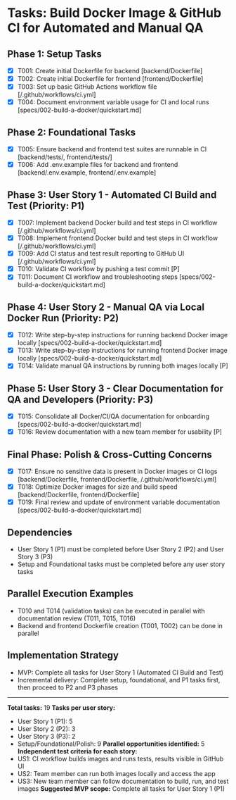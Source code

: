 # Tasks: Build Docker Image & GitHub CI for Automated and Manual QA

## Phase 1: Setup Tasks
- [X] T001: Create initial Dockerfile for backend [backend/Dockerfile]
- [X] T002: Create initial Dockerfile for frontend [frontend/Dockerfile]
- [X] T003: Set up basic GitHub Actions workflow file [/.github/workflows/ci.yml]
- [X] T004: Document environment variable usage for CI and local runs [specs/002-build-a-docker/quickstart.md]

## Phase 2: Foundational Tasks
- [X] T005: Ensure backend and frontend test suites are runnable in CI [backend/tests/, frontend/tests/]
- [X] T006: Add .env.example files for backend and frontend [backend/.env.example, frontend/.env.example]

## Phase 3: User Story 1 - Automated CI Build and Test (Priority: P1)
- [X] T007: Implement backend Docker build and test steps in CI workflow [/.github/workflows/ci.yml]
- [X] T008: Implement frontend Docker build and test steps in CI workflow [/.github/workflows/ci.yml]
- [X] T009: Add CI status and test result reporting to GitHub UI [/.github/workflows/ci.yml]
- [X] T010: Validate CI workflow by pushing a test commit [P]
- [X] T011: Document CI workflow and troubleshooting steps [specs/002-build-a-docker/quickstart.md]

## Phase 4: User Story 2 - Manual QA via Local Docker Run (Priority: P2)
- [X] T012: Write step-by-step instructions for running backend Docker image locally [specs/002-build-a-docker/quickstart.md]
- [X] T013: Write step-by-step instructions for running frontend Docker image locally [specs/002-build-a-docker/quickstart.md]
- [X] T014: Validate manual QA instructions by running both images locally [P]

## Phase 5: User Story 3 - Clear Documentation for QA and Developers (Priority: P3)
- [X] T015: Consolidate all Docker/CI/QA documentation for onboarding [specs/002-build-a-docker/quickstart.md]
- [X] T016: Review documentation with a new team member for usability [P]

## Final Phase: Polish & Cross-Cutting Concerns
- [X] T017: Ensure no sensitive data is present in Docker images or CI logs [backend/Dockerfile, frontend/Dockerfile, /.github/workflows/ci.yml]
- [X] T018: Optimize Docker images for size and build speed [backend/Dockerfile, frontend/Dockerfile]
- [X] T019: Final review and update of environment variable documentation [specs/002-build-a-docker/quickstart.md]

## Dependencies
- User Story 1 (P1) must be completed before User Story 2 (P2) and User Story 3 (P3)
- Setup and Foundational tasks must be completed before any user story tasks

## Parallel Execution Examples
- T010 and T014 (validation tasks) can be executed in parallel with documentation review (T011, T015, T016)
- Backend and frontend Dockerfile creation (T001, T002) can be done in parallel

## Implementation Strategy
- MVP: Complete all tasks for User Story 1 (Automated CI Build and Test)
- Incremental delivery: Complete setup, foundational, and P1 tasks first, then proceed to P2 and P3 phases

---
**Total tasks:** 19
**Tasks per user story:**
- User Story 1 (P1): 5
- User Story 2 (P2): 3
- User Story 3 (P3): 2
- Setup/Foundational/Polish: 9
**Parallel opportunities identified:** 5
**Independent test criteria for each story:**
- US1: CI workflow builds images and runs tests, results visible in GitHub UI
- US2: Team member can run both images locally and access the app
- US3: New team member can follow documentation to build, run, and test images
**Suggested MVP scope:** Complete all tasks for User Story 1 (P1)
